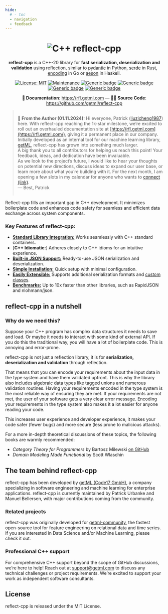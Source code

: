 ```yaml
---
hide:
  # - toc
  - navigation
  - feedback
---
```



<div align="center" style="text-align: center;" markdown>

# ![C++](https://img.shields.io/badge/c++-%237156c2.svg?style=for-the-badge&logo=c%2B%2B&logoColor=white) reflect-cpp

**reflect-cpp** is a C++-20 library for **fast serialization, deserialization and validation** using reflection, similar to [pydantic](https://github.com/pydantic/pydantic) in Python, [serde](https://github.com/serde-rs) in Rust, [encoding](https://github.com/golang/go/tree/master/src/encoding) in Go or [aeson](https://github.com/haskell/aeson/tree/master) in Haskell.


[![License: MIT](https://img.shields.io/badge/License-MIT-yellow.svg)](https://opensource.org/licenses/MIT)
[![Maintenance](https://img.shields.io/badge/Maintained%3F-yes-green.svg)](https://GitHub.com/Naereen/StrapDown.js/graphs/commit-activity)
[![Generic badge](https://img.shields.io/badge/C++-20-blue.svg)](https://shields.io/)
[![Generic badge](https://img.shields.io/badge/gcc-11+-blue.svg)](https://shields.io/)
[![Generic badge](https://img.shields.io/badge/clang-14+-blue.svg)](https://shields.io/)
[![Generic badge](https://img.shields.io/badge/MSVC-17+-blue.svg)](https://shields.io/)

**📖 Documentation**: https://rfl.getml.com — **👨‍💻 Source Code**: https://github.com/getml/reflect-cpp

</div>


><br> **📣 From the Author (01.11.2024):** Hi everyone, Patrick ([liuzicheng1987](https://github.com/liuzicheng1987)) here. With reflect-cpp reaching the 1k-star milestone, we’re excited to roll out an overhauled documentation site at [https://rfl.getml.com](https://rfl.getml.com/), giving it a permanent place in our company. Initially developed as an internal tool for our machine learning library, [getML](https://getml.com), reflect-cpp has grown into something much larger.
<br> A big thank you to all contributors for helping us reach this point! Your feedback, ideas, and dedication have been invaluable.
<br> As we look to the project’s future, I would like to hear your thoughts on potential new directions, discuss ideas to expand our user base, or learn more about what you’re building with it. For the next month, I am opening a few slots in my calendar for anyone who wants to [connect (link)]().
<br> — Best, Patrick
<br>&nbsp;

Reflect-cpp fills an important gap in C++ development. It minimizes boilerplate code and enhances code safety for seamless and efficient data exchange across system components.


<h3> Key Features of reflect-cpp:</h3>

- [**Standard Library Integration:**](https://github.com/getml/reflect-cpp?tab=readme-ov-file#support-for-containers) Works seamlessly with C++ standard containers.
- [**C++ Idiomatic:**] Adheres closely to C++ idioms for an intuitive experience.
- [**Built-in JSON Support:**](supported_formats/json.md) Ready-to-use JSON serialization and deserialization.
- [**Simple Installation:**](install.md) Quick setup with minimal configuration.
- [**Easily Extensible:**](concepts/structs.md) Supports additional serialization formats and [custom classes](concepts/custom_classes.md).
- [**Benchmarks:**](benchmarks.md) Up to 10x faster than other libraries, such as RapidJSON and nlohmann/json.

## reflect-cpp in a nutshell

<h3> Why do we need this?</h3>

Suppose your C++ program has complex data structures it needs to save and load. Or maybe it needs to interact with some kind of external API. If you do this the traditional way, you will have a lot of boilerplate code. This is annoying and error-prone.

reflect-cpp is not just a reflection library, it is for **serialization, deserialization and validation** through reflection.

That means that you can encode your requirements about the input data in the type system and have them validated upfront. This is why the library also includes algebraic data types like tagged unions and numerous validation routines. Having your requirements encoded in the type system is the most reliable way of ensuring they are met. If your requirements are not met, the user of your software gets a very clear error message. Encoding your requirements in the type system also makes it a lot easier for anyone reading your code.

This increases user experience and developer experience, it makes your code safer (fewer bugs) and more secure (less prone to malicious attacks).

For a more in-depth theoretical discussions of these topics, the following books are warmly recommended:

- *Category Theory for Programmers* by Bartosz Milewski [on GitHub](https://github.com/hmemcpy/milewski-ctfp-pdf/releases)
- *Domain Modeling Made Functional* by Scott Wlaschin

## The team behind reflect-cpp

reflect-cpp has been developed by [getML (Code17 GmbH)](https://getml.com), a company specializing in software engineering and machine learning for enterprise applications. reflect-cpp is currently maintained by Patrick Urbanke and Manuel Bellersen, with major contributions coming from the community.

### Related projects

reflect-cpp was originally developed for [getml-community](https://github.com/getml/getml-community), the fastest open-source tool for feature engineering on relational data and time series. If you are interested in Data Science and/or Machine Learning, please check it out.

### Professional C++ support

For comprehensive C++ support beyond the scope of GitHub discussions, we’re here to help! Reach out at [support@getml.com](mailto:support%40getml.com?subject=C++%20support%20request) to discuss any technical challenges or project requirements. We’re excited to support your work as independent software consultants.


## License
reflect-cpp is released under the MIT License.